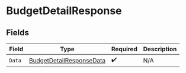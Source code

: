 # BudgetDetailResponse


## Fields

| Field                                                                           | Type                                                                            | Required                                                                        | Description                                                                     |
| ------------------------------------------------------------------------------- | ------------------------------------------------------------------------------- | ------------------------------------------------------------------------------- | ------------------------------------------------------------------------------- |
| `Data`                                                                          | [BudgetDetailResponseData](../../Models/Components/BudgetDetailResponseData.md) | :heavy_check_mark:                                                              | N/A                                                                             |